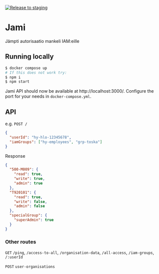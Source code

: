 [![Release to staging](https://github.com/UniversityOfHelsinkiCS/jami/actions/workflows/staging.yml/badge.svg)](https://github.com/UniversityOfHelsinkiCS/jami/actions/workflows/staging.yml)

# Jami

Jämpti autorisaatio mankeli IAM:eille

## Running locally

```sh
$ docker compose up
# If this does not work try:
$ npm i
$ npm start
```

Jami API should now be available at http://localhost:3000/. Configure the port for your needs in `docker-compose.yml`.


## API

e.g. `POST /`

```json
{
  "userId": "hy-hlo-12345678",
  "iamGroups": ["hy-employees", "grp-toska"]
}
```

Response

```json
{
  "500-M009": {
    "read": true,
    "write": true,
    "admin": true
  },
  "T920101": {
    "read": true,
    "write": false,
    "admin": false
  },
  "specialGroup": {
    "superAdmin": true
  }
}
```

### Other routes

`GET` `/ping`, `/access-to-all`, `/organisation-data`, `/all-access`, `/iam-groups`, `/:userId`

`POST` `user-organisations`

